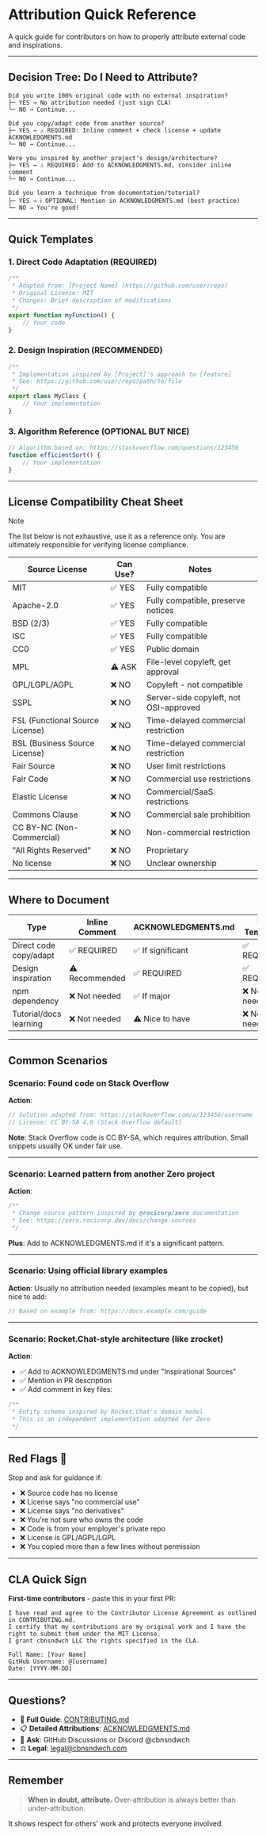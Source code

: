 # Attribution Quick Reference

A quick guide for contributors on how to properly attribute external code and inspirations.

---

## Decision Tree: Do I Need to Attribute?

```
Did you write 100% original code with no external inspiration?
├─ YES → No attribution needed (just sign CLA)
└─ NO → Continue...

Did you copy/adapt code from another source?
├─ YES → ⚠️ REQUIRED: Inline comment + check license + update ACKNOWLEDGMENTS.md
└─ NO → Continue...

Were you inspired by another project's design/architecture?
├─ YES → ⚠️ REQUIRED: Add to ACKNOWLEDGMENTS.md, consider inline comment
└─ NO → Continue...

Did you learn a technique from documentation/tutorial?
├─ YES → ℹ️ OPTIONAL: Mention in ACKNOWLEDGMENTS.md (best practice)
└─ NO → You're good!
```

---

## Quick Templates

### 1. Direct Code Adaptation (REQUIRED)

```typescript
/**
 * Adapted from: [Project Name] (https://github.com/user/repo)
 * Original License: MIT
 * Changes: Brief description of modifications
 */
export function myFunction() {
    // Your code
}
```

### 2. Design Inspiration (RECOMMENDED)

```typescript
/**
 * Implementation inspired by [Project]'s approach to [feature]
 * See: https://github.com/user/repo/path/to/file
 */
export class MyClass {
    // Your implementation
}
```

### 3. Algorithm Reference (OPTIONAL BUT NICE)

```typescript
// Algorithm based on: https://stackoverflow.com/questions/123456
function efficientSort() {
    // Your implementation
}
```

---

## License Compatibility Cheat Sheet

> [!NOTE]
> The list below is not exhaustive, use it as a reference only. You are ultimately responsible for verifying license compliance.

| Source License                  | Can Use? | Notes                                  |
| ------------------------------- | -------- | -------------------------------------- |
| MIT                             | ✅ YES   | Fully compatible                       |
| Apache-2.0                      | ✅ YES   | Fully compatible, preserve notices     |
| BSD (2/3)                       | ✅ YES   | Fully compatible                       |
| ISC                             | ✅ YES   | Fully compatible                       |
| CC0                             | ✅ YES   | Public domain                          |
| MPL                             | ⚠️ ASK   | File-level copyleft, get approval      |
| GPL/LGPL/AGPL                   | ❌ NO    | Copyleft - not compatible              |
| SSPL                            | ❌ NO    | Server-side copyleft, not OSI-approved |
| FSL (Functional Source License) | ❌ NO    | Time-delayed commercial restriction    |
| BSL (Business Source License)   | ❌ NO    | Time-delayed commercial restriction    |
| Fair Source                     | ❌ NO    | User limit restrictions                |
| Fair Code                       | ❌ NO    | Commercial use restrictions            |
| Elastic License                 | ❌ NO    | Commercial/SaaS restrictions           |
| Commons Clause                  | ❌ NO    | Commercial sale prohibition            |
| CC BY-NC (Non-Commercial)       | ❌ NO    | Non-commercial restriction             |
| "All Rights Reserved"           | ❌ NO    | Proprietary                            |
| No license                      | ❌ NO    | Unclear ownership                      |

---

## Where to Document

| Type                   | Inline Comment | ACKNOWLEDGMENTS.md | PR Template   |
| ---------------------- | -------------- | ------------------ | ------------- |
| Direct code copy/adapt | ✅ REQUIRED    | ✅ If significant  | ✅ REQUIRED   |
| Design inspiration     | ⚠️ Recommended | ✅ REQUIRED        | ✅ REQUIRED   |
| npm dependency         | ❌ Not needed  | ✅ If major        | ❌ Not needed |
| Tutorial/docs learning | ❌ Not needed  | ⚠️ Nice to have    | ❌ Not needed |

---

## Common Scenarios

### Scenario: Found code on Stack Overflow

**Action**:

```typescript
// Solution adapted from: https://stackoverflow.com/a/123456/username
// License: CC BY-SA 4.0 (Stack Overflow default)
```

**Note**: Stack Overflow code is CC BY-SA, which requires attribution. Small snippets usually OK under fair use.

---

### Scenario: Learned pattern from another Zero project

**Action**:

```typescript
/**
 * Change source pattern inspired by @rocicorp/zero documentation
 * See: https://zero.rocicorp.dev/docs/change-sources
 */
```

**Plus**: Add to ACKNOWLEDGMENTS.md if it's a significant pattern.

---

### Scenario: Using official library examples

**Action**: Usually no attribution needed (examples meant to be copied), but nice to add:

```typescript
// Based on example from: https://docs.example.com/guide
```

---

### Scenario: Rocket.Chat-style architecture (like zrocket)

**Action**:

- ✅ Add to ACKNOWLEDGMENTS.md under "Inspirational Sources"
- ✅ Mention in PR description
- ✅ Add comment in key files:

```typescript
/**
 * Entity schema inspired by Rocket.Chat's domain model
 * This is an independent implementation adapted for Zero
 */
```

---

## Red Flags 🚩

Stop and ask for guidance if:

- ❌ Source code has no license
- ❌ License says "no commercial use"
- ❌ License says "no derivatives"
- ❌ You're not sure who owns the code
- ❌ Code is from your employer's private repo
- ❌ License is GPL/AGPL/LGPL
- ❌ You copied more than a few lines without permission

---

## CLA Quick Sign

**First-time contributors** - paste this in your first PR:

```
I have read and agree to the Contributor License Agreement as outlined in CONTRIBUTING.md.
I certify that my contributions are my original work and I have the right to submit them under the MIT License.
I grant cbnsndwch LLC the rights specified in the CLA.

Full Name: [Your Name]
GitHub Username: @[username]
Date: [YYYY-MM-DD]
```

---

## Questions?

- 📖 **Full Guide**: [CONTRIBUTING.md](../CONTRIBUTING.md)
- 📋 **Detailed Attributions**: [ACKNOWLEDGMENTS.md](../ACKNOWLEDGMENTS.md)
- 💬 **Ask**: GitHub Discussions or Discord @cbnsndwch
- ⚖️ **Legal**: legal@cbnsndwch.com

---

## Remember

> **When in doubt, attribute.** Over-attribution is always better than under-attribution.

It shows respect for others' work and protects everyone involved.
